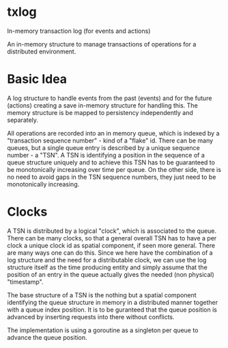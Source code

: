 # txlog
In-memory transaction log (for events and actions)

An in-memory structure to manage transactions of operations for a distributed environment.

# Basic Idea
A log structure to handle events from the past (events) and for the future (actions) creating a save in-memory structure for handling this. The memory structure is be mapped to persistency independently and separately.

All operations are recorded into an in memory queue, which is indexed by a "transaction sequence number" - kind of a "flake" id. There can be many queues, but a single queue entry is described by a unique sequence number - a "TSN". A TSN is identifying a position in the sequence of a queue structure uniquely and to achieve this TSN has to be guaranteed to be monotonically increasing over time per queue. On the other side, there is no need to avoid gaps in the TSN sequence numbers, they just need to be monotonically increasing.

# Clocks
A TSN is distributed by a logical "clock", which is associated to the queue. There can be many clocks, so that a general overall TSN has to have a per clock a unique clock id as spatial component, if seen more general. There are many ways one can do this. Since we here have the combination of a log structure and the need for a distributable clock, we can use the log structure itself as the time producing entity and simply assume that the position of an entry in the queue actually gives the needed (non physical) "timestamp".

The base structure of a TSN is the nothing but a spatial component identifying the queue structure in memory in a distributed manner together with a queue index position. It is to be guranteed that the queue position is advanced by inserting requests into there without conflicts. 

The implementation is using a goroutine as a singleton per queue to advance the queue position. 




